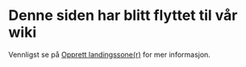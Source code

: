 # Denne siden har blitt flyttet til vår wiki

Vennligst se på [Opprett landingssone(r)](https://github.com/Azure/Enterprise-Scale/wiki/ALZ-Deploy-landing-zones-no.md) for mer informasjon.